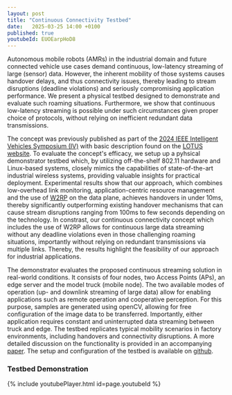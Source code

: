 ```yaml
---
layout: post
title: "Continuous Connectivity Testbed"
date:   2025-03-25 14:00 +0100
published: true
youtubeId: EUOEarpHoD8
---
```



Autonomous mobile robots (AMRs) in the industrial domain and future connected vehicle use cases demand continuous, low-latency streaming of large (sensor) data. However, the inherent mobility of those systems causes handover delays, and thus connectivity issues, thereby leading to stream disruptions (deadline violations) and seriously compromising application performance. We present a physical testbed designed to demonstrate and evaluate such roaming situations. Furthermore, we show that continuous low-latency streaming is possible under such circumstances given proper choice of protocols, without relying on inefficient redundant data transmissions. <!--end_excerpt-->

The concept was previously published as part of the [2024 IEEE Intelligent Vehicles Symposium (IV)](https://ieeexplore.ieee.org/abstract/document/10588468) with basic description found on the [LOTUS website](https://ida-tubs.github.io/lotus/handover/01_continuous_access/). To evaluate the concept's efficacy, we setup up a pyhsical demonstrator testbed which, by utilizing off-the-shelf 802.11 hardware and Linux-based systems, closely mimics the capabilities of state-of-the-art industrial wireless systems, providing valuable insights for practical deployment. Experimental results show that our approach, which combines low-overhead link monitoring, application-centric resource management and the use of [W2RP](https://github.com/IDA-TUBS/lwW2RP) on the data plane, achieves handovers in under 10ms, thereby significantly outperforming existing handover mechanisms that can cause stream disruptions ranging from 100ms to few seconds depending on the technology. In constrast, our continuous connectivity concept which includes the use of W2RP allows for continuous large data streaming without any deadline violations even in those challenging roaming situations, importantly without relying on redundant transmissions via multiple links. Thereby, the results highlight the feasibility of our approach for industrial applications.

The demonstrator evaluates the proposed continuous streaming solution in real-world conditions. It consists of four nodes, two Access Points (APs), an edge server and the model truck (mobile node). The two available modes of operation (up- and downlink streaming of large data) allow for enabling applications such as remote operation and cooperative perception. For this purpose, samples are generated using openCV, allowing for free configuration of the image data to be transferred. Importantly, either application requires constant and uninterrupted data streaming between truck and edge. The testbed replicates typical mobility scenarios in factory environments, including handovers and connectivity disruptions. A more detailed discussion on the functionality is provided in an accompanying [paper](). The setup and configuration of the testbed is available on [github](https://github.com/IDA-TUBS/CC_Testbed).

### Testbed Demonstration
{% include youtubePlayer.html id=page.youtubeId %}
